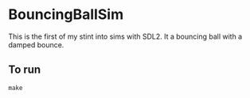 # BouncingBallSim
This is the first of my stint into sims with SDL2. It a bouncing ball with a damped bounce.
## To run
`make`
